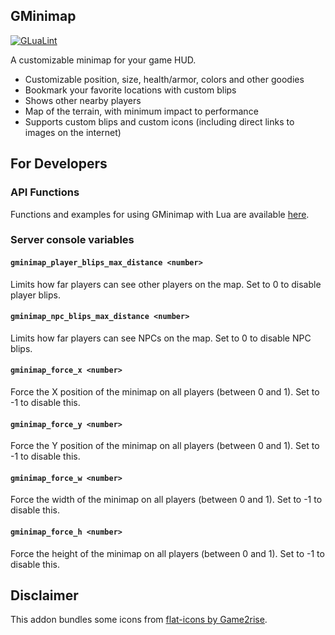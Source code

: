 ## GMinimap

[![GLuaLint](https://github.com/StyledStrike/gmod-gminimap/actions/workflows/glualint.yml/badge.svg)](https://github.com/FPtje/GLuaFixer)

A customizable minimap for your game HUD.

- Customizable position, size, health/armor, colors and other goodies
- Bookmark your favorite locations with custom blips
- Shows other nearby players
- Map of the terrain, with minimum impact to performance
- Supports custom blips and custom icons (including direct links to images on the internet)

## For Developers

### API Functions

Functions and examples for using GMinimap with Lua are available [here](https://github.com/StyledStrike/gmod-gminimap/wiki/).

### Server console variables

#### `gminimap_player_blips_max_distance <number>`

Limits how far players can see other players on the map. Set to 0 to disable player blips.

#### `gminimap_npc_blips_max_distance <number>`

Limits how far players can see NPCs on the map. Set to 0 to disable NPC blips.

#### `gminimap_force_x <number>`

Force the X position of the minimap on all players (between 0 and 1). Set to -1 to disable this.

#### `gminimap_force_y <number>`

Force the Y position of the minimap on all players (between 0 and 1). Set to -1 to disable this.

#### `gminimap_force_w <number>`

Force the width of the minimap on all players (between 0 and 1). Set to -1 to disable this.

#### `gminimap_force_h <number>`

Force the height of the minimap on all players (between 0 and 1). Set to -1 to disable this.

## Disclaimer

This addon bundles some icons from [flat-icons by Game2rise](https://opengameart.org/content/flat-icons).
